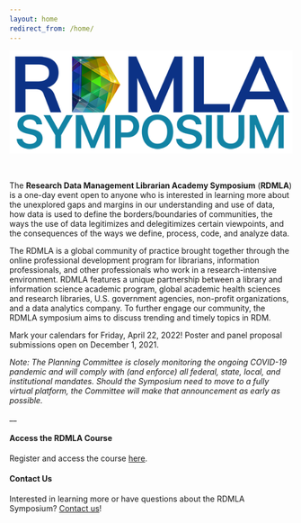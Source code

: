 ```yaml
---
layout: home
redirect_from: /home/
---
```



<p align="center"><img src="/images/logos/rdmlasymposium_logo_600px.png" alt="RDMLA Symposium Logo"></p>

<br>

The **Research Data Management Librarian Academy Symposium** (**RDMLA**) is a one-day event open to anyone who is interested in learning more about the unexplored gaps and margins in our understanding and use of data, how data is used to define the borders/boundaries of communities, the ways the use of data legitimizes and delegitimizes certain viewpoints, and the consequences of the ways we define, process, code, and analyze data.

The RDMLA is a global community of practice brought together through the online professional development program for librarians, information professionals, and other professionals who work in a research-intensive environment. RDMLA features a unique partnership between a library and information science academic program, global academic health sciences and research libraries, U.S. government agencies, non-profit organizations, and a data analytics company. To further engage our community, the RDMLA symposium aims to discuss trending and timely topics in RDM.

Mark your calendars for Friday, April 22, 2022! Poster and panel proposal submissions open on December 1, 2021.

*Note: The Planning Committee is closely monitoring the ongoing COVID-19 pandemic and will comply with (and enforce) all federal, state, local, and institutional mandates. Should the Symposium need to move to a fully virtual platform, the Committee will make that announcement as early as possible.*
<br>

__

<h4><b>Access the RDMLA Course</b></h4>
Register and access the course <a href="https://www.canvas.net/browse/simmonsu/courses/research-data-management" target="_blank">here</a>.
<br>
<h4><b>Contact Us</b></h4>
Interested in learning more or have questions about the RDMLA Symposium? <a href="https://rdmla.github.io/contact/">Contact us</a>!

